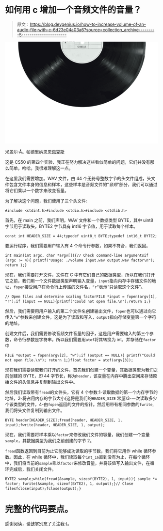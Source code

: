 # 如何用 c 增加一个音频文件的音量？

> 原文：<https://blog.devgenius.io/how-to-increase-volume-of-an-audio-file-with-c-6d23e04a03a6?source=collection_archive---------5----------------------->

![](img/db141630bd6189e3584bd6d8505095e9.png)

米盖尔·Á。帕德里纳恩恩[佩克斯](https://www.pexels.com/es-es/foto/disco-de-vinilo-negro-167092/?utm_content=attributionCopyText&utm_medium=referral&utm_source=pexels)

这是 CS50 的第四个实验，我正在努力解决这些看似简单的问题，它们并没有那么简单，哈哈。我很难理解这一点。

在这里我们需要增加。WAV 文件，由 44 个无符号整数字节的头文件组成，头文件包含文件本身的信息和样本，这些样本是音频文件的“*音频*”部分，我们可以通过将它们乘以一个数字来改变音量。

为了解决这个问题，我们使用了三个头文件:

```
#include <stdint.h>#include <stdio.h>#include <stdlib.h>
```

首先，在 main 之前，我们声明。WAV 文件和一个数据类型 BYTE，其中 uint8 字节用于读取头，BYTE2 字节具有 int16 字节值，用于读取每个样本。

```
const int HEADER_SIZE = 44;typedef uint8_t BYTE;typedef int16_t BYTE2;
```

要运行程序，我们需要用户输入有 4 个命令行参数，如果不符合，我们返回。

```
int main(int argc, char *argv[]){// Check command-line argumentsif (argc != 4){ printf("Usage: ./volume input.wav output.wav factor\n"); return 1;}
```

现在，我们需要打开文件，文件在 C 中有它们自己的数据类型，所以在我们打开它之前，我们用一个文件数据类型声明输入变量，`input`指向内存中存储文件的地址，`fopen`接受用户在命令行上传递的文件名，`“r”`表示“只读取这个文件”。

```
// Open files and determine scaling factorFILE *input = fopen(argv[1], "r");if (input == NULL){printf("Could not open file.\n");return 1;}
```

然后，我们需要用用户输入的第二个文件名创建输出文件，`fopen`也可以通过向它传入`“w”`参数来创建文件，这是为了读取和写入，`output`指向存储变量第一个字符的地址。

创建文件后，我们需要修改音频文件音量的因子，这是用户需要输入的第三个参数，命令行参数是字符串，所以我们需要用`atof`将其转换为 int，并存储在`factor`中

```
FILE *output = fopen(argv[2], "w");if (output == NULL){ printf("Could not open file.\n"); return 1;}float factor = atof(argv[3]);
```

现在我们需要读取我们打开的文件，首先我们创建一个变量，其数据类型为我们之前创建的 BYTE，即 44 字节长，称为`header`，该变量在内存中腾出空间来存储原始文件的头信息并复制到输出文件中。

然后我们读取带有`fread`的文件头，它有 4 个参数:1-读取数据的第一个内存字节的地址，2-将占用内存的字节大小(这将是我们的`HEADER_SIZE` 常量)3-一次读取多少个该类型的文件，4-由`fopen`返回的文件的指针。然后用带有相同参数的`fwrite`,我们将头文件复制到输出文件。

```
BYTE header[HEADER_SIZE];fread(header, HEADER_SIZE, 1, input);fwrite(header, HEADER_SIZE, 1, output);
```

现在，我们需要将样本乘以`factor`来修改我们文件的容量，我们创建一个变量`sample`，其数据类型为我们之前创建的字节 2。

`fread`函数返回到目前为止它能够成功读取的字节数，我们将它用作 while 循环参数。因此，在 while 循环中，我们读取每个`int_16`直到没有为止，在每个循环中，我们将当前的`sample`乘以`factor`来修改音量，并将该值写入输出文件，在循环完成后，我们关闭文件。

```
BYTE2 sample;while(fread(&sample, sizeof(BYTE2), 1, input)){ sample *= factor; fwrite(&sample, sizeof(BYTE2), 1, output);}// Close filesfclose(input);fclose(output);}
```

# 完整的代码要点。

感谢阅读，请鼓掌别忘了关注我:)。